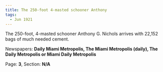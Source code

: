 ```yaml
---  
title: The 250-foot 4-masted schooner Anthony  
tags:  
  - Jun 1921  
---  
```

  
The 250-foot, 4-masted schooner Anthony G. Nichols arrives with 22,152 bags of much needed cement.  
  
Newspapers: **Daily Miami Metropolis, The Miami Metropolis (daily), The Daily Metropolis or Miami Daily Metropolis**  
  
Page: **3**, Section: **N/A** 
